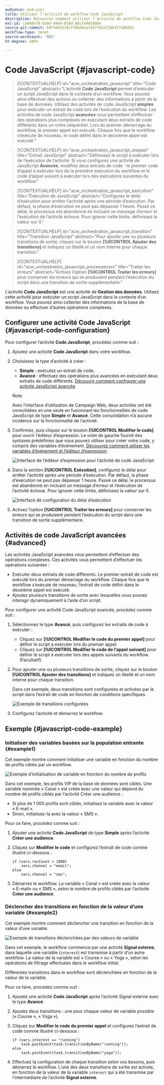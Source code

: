 ```yaml
---
audience: end-user
title: Utiliser l’activité de workflow Code JavaScript
description: Découvrez comment utiliser l’activité de workflow Code JavaScript
exl-id: ca040ef8-5e0d-44e0-818d-08cfe99100be
source-git-commit: b9f3deb579cf786e0eafa57f42a728b3f7a002d1
workflow-type: tm+mt
source-wordcount: '965'
ht-degree: 100%

---
```


# Code JavaScript {#javascript-code}

>[!CONTEXTUALHELP]
>id="acw_orchestration_javascript"
>title="Code JavaScript"
>abstract="L’activité **Code JavaScript** permet d’exécuter un script JavaScript dans le contexte d’un workflow. Vous pouvez ainsi effectuer des actions ou collecter des informations à partir de la base de données. Utilisez des activités de code JavaScript **simples** pour exécuter un extrait de code lors de l’exécution du workflow. Les activités de code JavaScript **avancées** vous permettent d’effectuer des opérations plus complexes en exécutant deux extraits de code différents dans un ordre séquentiel. Lors du premier démarrage du workflow, le premier appel est exécuté. Chaque fois que le workflow s’exécute de nouveau, le code défini dans le deuxième appel est exécuté."

>[!CONTEXTUALHELP]
>id="acw_orchestration_javascript_snippet"
>title="Extrait JavaScript"
>abstract="Définissez le script à exécuter lors de l’exécution de l’activité. Si vous configurez une activité de JavaScript **Avancée**, modifiez deux extraits de code : le premier code d’appel à exécuter lors de la première exécution du workflow et le code d’appel suivant à exécuter lors des exécutions suivantes du workflow."

>[!CONTEXTUALHELP]
>id="acw_orchestration_javascript_execution"
>title="Exécution de JavaScript"
>abstract="Configurez le délai d’exécution pour arrêter l’activité après une période d’exécution. Par défaut, la phase d’exécution ne peut pas dépasser 1 heure. Passé ce délai, le processus est abandonné en incluant un message d’erreur et l’exécution de l’activité échoue. Pour ignorer cette limite, définissez la valeur sur 0."

>[!CONTEXTUALHELP]
>id="acw_orchestration_javascript_transition"
>title="Transition JavaScript"
>abstract="Pour ajouter une ou plusieurs transitions de sortie, cliquez sur le bouton **[!UICONTROL Ajouter des transitions]** et indiquez un libellé et un nom interne pour chaque transition."

>[!CONTEXTUALHELP]
>id="acw_orchestration_javascript_processerrors"
>title="Traiter les erreurs"
>abstract="Activez l’option **[!UICONTROL Traiter les erreurs]** pour conserver les erreurs qui se produisent pendant l’exécution du script dans une transition de sortie supplémentaire."

L’activité **Code JavaScript** est une activité de **Gestion des données**. Utilisez cette activité pour exécuter un script JavaScript dans le contexte d’un workflow. Vous pouvez ainsi collecter des informations de la base de données ou effectuer d’autres opérations complexes.

## Configurer une activité Code JavaScript {#javascript-code-configuration}

Pour configurer l’activité **Code JavaScript**, procédez comme suit :

1. Ajoutez une activité **Code JavaScript** dans votre workflow.

1. Choisissez le type d’activité à créer :

   * **Simple** : exécutez un extrait de code.
   * **Avancé** : effectuez des opérations plus avancées en exécutant deux extraits de code différents. [Découvrir comment configurer une activité JavaScript avancée](#advanced)

   >[!NOTE]
   >
   >Avec l’interface d’utilisation de Campaign Web, deux activités ont été consolidées en une seule en fusionnant les fonctionnalités de code JavaScript de type **Simple** et **Avancé**. Cette consolidation n’a aucune incidence sur la fonctionnalité de l’activité.

1. Confirmez, puis cliquez sur le bouton **[!UICONTROL Modifier le code]** pour ouvrir l’éditeur d’expression. Le volet de gauche fournit des syntaxes prédéfinies que vous pouvez utiliser pour créer votre code, y compris des variables d’événement. [Découvrez comment utiliser les variables d’événement et l’éditeur d’expression](../event-variables.md).

   ![Interface de l’éditeur d’expression pour l’activité de code JavaScript](../assets/javascript-editor.png)

1. Dans la section **[!UICONTROL Exécution]**, configurez le délai pour arrêter l’activité après une période d’exécution. Par défaut, la phase d’exécution ne peut pas dépasser 1 heure. Passé ce délai, le processus est abandonné en incluant un message d’erreur et l’exécution de l’activité échoue. Pour ignorer cette limite, définissez la valeur sur 0.

   ![Interface de configuration du délai d’exécution](../assets/javascript-config.png)

1. Activez l’option **[!UICONTROL Traiter les erreurs]** pour conserver les erreurs qui se produisent pendant l’exécution du script dans une transition de sortie supplémentaire.

## Activités de code JavaScript avancées {#advanced}

Les activités JavaScript avancées vous permettent d’effectuer des opérations complexes. Ces activités vous permettent d’effectuer les opérations suivantes :

* Exécuter deux extraits de code différents. Le premier extrait de code est exécuté lors du premier démarrage du workflow. Chaque fois que le workflow s’exécute de nouveau, l’extrait de code défini dans le deuxième appel est exécuté.
* Ajoutez plusieurs transitions de sortie avec lesquelles vous pouvez interagir dynamiquement à l’aide d’un script.

Pour configurer une activité Code JavaScript avancée, procédez comme suit :

1. Sélectionnez le type **Avancé**, puis configurez les extraits de code à exécuter :

   * Cliquez sur **[!UICONTROL Modifier le code du premier appel]** pour définir le script à exécuter lors du premier appel.
   * Cliquez sur **[!UICONTROL Modifier le code de l’appel suivant]** pour définir le script à exécuter lors des appels suivants du workflow. (Facultatif)

1. Pour ajouter une ou plusieurs transitions de sortie, cliquez sur le bouton **[!UICONTROL Ajouter des transitions]** et indiquez un libellé et un nom interne pour chaque transition.

   Dans cet exemple, deux transitions sont configurées et activées par le script dans l’extrait de code en fonction de conditions spécifiques.

   ![Exemple de transitions configurées](../assets/javascript-transitions.png)

1. Configurez l’activité et démarrez le workflow.

## Exemple {#javascript-code-example}

### Initialiser des variables basées sur la population entrante {#example1}

Cet exemple montre comment initialiser une variable en fonction du nombre de profils ciblés par un workflow.

![Exemple d’initialisation de variable en fonction du nombre de profils](../assets/javascript-example1.png)

Dans cet exemple, les profils VIP de la base de données sont ciblés. Une variable nommée « Canal » est créée avec une valeur qui dépend du nombre de profils ciblés par l’activité Créer une audience :

* Si plus de 1 000 profils sont ciblés, initialisez la variable avec la valeur « E-mail ».
* Sinon, initialisez-la avec la valeur « SMS ».

Pour ce faire, procédez comme suit :

1. Ajouter une activité **Code JavaScript** de type **Simple** après l’activité **Créer une audience**.

1. Cliquez sur **Modifier le code** et configurez l’extrait de code comme illustré ci-dessous :

   ```
   if (vars.recCount > 1000)
       vars.channel = "email";
   else
       vars.channel = "sms";
   ```

1. Démarrez le workflow. La variable « Canal » est créée avec la valeur « E-mail» ou « SMS », selon le nombre de profils ciblés par l’activité **Créer une audience**.

### Déclencher des transitions en fonction de la valeur d’une variable {#example2}

Cet exemple montre comment déclencher une transition en fonction de la valeur d’une variable.

![Exemple de transitions déclenchées par des valeurs de variable](../assets/javascript-example2-transitions.png)

Dans cet exemple, le workflow commence par une activité **Signal externe**, dans laquelle une variable (`interest`) est transmise à partir d’un autre workflow. La valeur de la variable est « Course » ou « Yoga », selon les opérations de filtrage effectuées dans le workflow initial.

Différentes transitions dans le workflow sont déclenchées en fonction de la valeur de la variable.

Pour ce faire, procédez comme suit :

1. Ajoutez une activité **Code JavaScript** après l’activité Signal externe avec le type **Avancé**.

1. Ajoutez deux transitions : une pour chaque valeur de variable possible (« Course », « Yoga »).

1. Cliquez sur **Modifier le code du premier appel** et configurez l’extrait de code comme illustré ci-dessous :

   ```
   if (vars.interest == "running")
       task.postEvent(task.transitionByName("running"));
   else
       task.postEvent(task.transitionByName("yoga"));
   ```

1. Effectuez la configuration de chaque transition selon vos besoins, puis démarrez le workflow. L’une des deux transitions de sortie est activée, en fonction de la valeur de la variable `interest` qui a été transmise par l’intermédiaire de l’activité **Signal externe**.